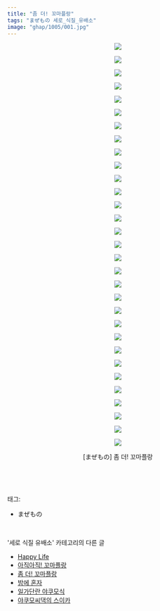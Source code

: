 ```yaml
---
title: "좀 더! 꼬마플랑"
tags: "まぜもの 세로_식질_유배소"
image: "ghap/1005/001.jpg"
---
```

<div class="article">
<p style="text-align: center; clear: none; float: none;"><img src="{{ site.nasurl }}/ghap/1005/001.jpg"/></p>
<p style="text-align: center; clear: none; float: none;"><img src="{{ site.nasurl }}/ghap/1005/002.jpg"/></p>
<p style="text-align: center; clear: none; float: none;"><img src="{{ site.nasurl }}/ghap/1005/003.jpg"/></p>
<p style="text-align: center; clear: none; float: none;"><img src="{{ site.nasurl }}/ghap/1005/004.jpg"/></p>
<p style="text-align: center; clear: none; float: none;"><img src="{{ site.nasurl }}/ghap/1005/005.jpg"/></p>
<p style="text-align: center; clear: none; float: none;"><img src="{{ site.nasurl }}/ghap/1005/006.jpg"/></p>
<p style="text-align: center; clear: none; float: none;"><img src="{{ site.nasurl }}/ghap/1005/007.jpg"/></p>
<p style="text-align: center; clear: none; float: none;"><img src="{{ site.nasurl }}/ghap/1005/008.jpg"/></p>
<p style="text-align: center; clear: none; float: none;"><img src="{{ site.nasurl }}/ghap/1005/009.jpg"/></p>
<p style="text-align: center; clear: none; float: none;"><img src="{{ site.nasurl }}/ghap/1005/010.jpg"/></p>
<p style="text-align: center; clear: none; float: none;"><img src="{{ site.nasurl }}/ghap/1005/011.jpg"/></p>
<p style="text-align: center; clear: none; float: none;"><img src="{{ site.nasurl }}/ghap/1005/012.jpg"/></p>
<p style="text-align: center; clear: none; float: none;"><img src="{{ site.nasurl }}/ghap/1005/013.jpg"/></p>
<p style="text-align: center; clear: none; float: none;"><img src="{{ site.nasurl }}/ghap/1005/014.jpg"/></p>
<p style="text-align: center; clear: none; float: none;"><img src="{{ site.nasurl }}/ghap/1005/015.jpg"/></p>
<p style="text-align: center; clear: none; float: none;"><img src="{{ site.nasurl }}/ghap/1005/016.jpg"/></p>
<p style="text-align: center; clear: none; float: none;"><img src="{{ site.nasurl }}/ghap/1005/017.jpg"/></p>
<p style="text-align: center; clear: none; float: none;"><img src="{{ site.nasurl }}/ghap/1005/018.jpg"/></p>
<p style="text-align: center; clear: none; float: none;"><img src="{{ site.nasurl }}/ghap/1005/019.jpg"/></p>
<p style="text-align: center; clear: none; float: none;"><img src="{{ site.nasurl }}/ghap/1005/020.jpg"/></p>
<p style="text-align: center; clear: none; float: none;"><img src="{{ site.nasurl }}/ghap/1005/021.jpg"/></p>
<p style="text-align: center; clear: none; float: none;"><img src="{{ site.nasurl }}/ghap/1005/022.jpg"/></p>
<p style="text-align: center; clear: none; float: none;"><img src="{{ site.nasurl }}/ghap/1005/023.jpg"/></p>
<p style="text-align: center; clear: none; float: none;"><img src="{{ site.nasurl }}/ghap/1005/024.jpg"/></p>
<p style="text-align: center; clear: none; float: none;"><img src="{{ site.nasurl }}/ghap/1005/025.jpg"/></p>
<p style="text-align: center; clear: none; float: none;"><img src="{{ site.nasurl }}/ghap/1005/026.jpg"/></p>
<p style="text-align: center; clear: none; float: none;"><img src="{{ site.nasurl }}/ghap/1005/027.jpg"/></p>
<p style="text-align: center; clear: none; float: none;"><img src="{{ site.nasurl }}/ghap/1005/028.jpg"/></p>
<p style="text-align: center; clear: none; float: none;"><img src="{{ site.nasurl }}/ghap/1005/029.jpg"/></p>
<p style="text-align: center; clear: none; float: none;"><img src="{{ site.nasurl }}/ghap/1005/030.jpg"/></p>
<p style="text-align: center; clear: none; float: none;"><img src="{{ site.nasurl }}/ghap/1005/031.jpg"/></p>
<p style="text-align: center; clear: none; float: none;">[まぜもの] 좀 더! 꼬마플랑</p>
<p><br/></p>
</div><br/>
<div class="tagTrail">
<p>태그: </p>
<ul>
<li>まぜもの</li>
</ul>
</div><br/>
<div class="another">
<p>'세로 식질 유배소' 카테고리의 다른 글</p>
<ul>
<li><a href="/2016-07-27-ghap_1153">Happy Life</a></li>
<li><a href="/2016-07-26-ghap_1118">아직아직! 꼬마플랑</a></li>
<li><a href="/2016-07-22-ghap_1005">좀 더! 꼬마플랑</a></li>
<li><a href="/2016-07-21-ghap_993">밤에 혼자</a></li>
<li><a href="/2016-07-21-ghap_980">일가단란 야쿠모식</a></li>
<li><a href="/2016-07-09-ghap_771">야쿠모씨댁의 스이카</a></li>
</ul>
</div><br/>
<div class="cb_module cb_fluid">
<div class="cb_wrt cb_profile">
</div><!-- commentList close -->
</div><br/>
